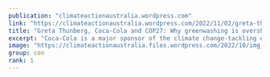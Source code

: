 ```yaml
---
publication: "climateactionaustralia.wordpress.com"
link: "https://climateactionaustralia.wordpress.com/2022/11/02/greta-thunberg-coca-cola-and-cop27-why-greenwashing-is-overshadowing-the-un-climate-summit-climatecrisis-cop27-demand-climateaction-sdg13-tellthetruth/"
title: "Greta Thunberg, Coca-Cola and COP27: Why greenwashing is overshadowing the UN climate summit #ClimateCrisis #COP27 demand #ClimateAction #SDG13 #TellTheTruth"
excerpt: "Coca-Cola is a major sponsor of the climate change-tackling event, despite being labelled as the world’s worst plastic polluter. By Tom Canetti Source: SBS News It’s the summit where wo…"
image: "https://climateactionaustralia.files.wordpress.com/2022/10/img_1895.jpg?w=1200"
group: con
rank: 1
---
```

